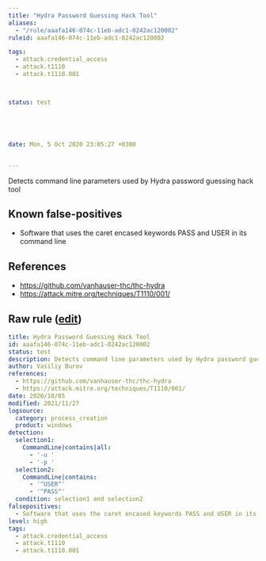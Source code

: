 ```yaml
---
title: "Hydra Password Guessing Hack Tool"
aliases:
  - "/rule/aaafa146-074c-11eb-adc1-0242ac120002"
ruleid: aaafa146-074c-11eb-adc1-0242ac120002

tags:
  - attack.credential_access
  - attack.t1110
  - attack.t1110.001



status: test





date: Mon, 5 Oct 2020 23:05:27 +0300


---
```


Detects command line parameters used by Hydra password guessing hack tool

<!--more-->


## Known false-positives

* Software that uses the caret encased keywords PASS and USER in its command line



## References

* https://github.com/vanhauser-thc/thc-hydra
* https://attack.mitre.org/techniques/T1110/001/


## Raw rule ([edit](https://github.com/SigmaHQ/sigma/edit/master/rules/windows/process_creation/proc_creation_win_hack_hydra.yml))
```yaml
title: Hydra Password Guessing Hack Tool
id: aaafa146-074c-11eb-adc1-0242ac120002
status: test
description: Detects command line parameters used by Hydra password guessing hack tool
author: Vasiliy Burov
references:
  - https://github.com/vanhauser-thc/thc-hydra
  - https://attack.mitre.org/techniques/T1110/001/
date: 2020/10/05
modified: 2021/11/27
logsource:
  category: process_creation
  product: windows
detection:
  selection1:
    CommandLine|contains|all:
      - '-u '
      - '-p '
  selection2:
    CommandLine|contains:
      - '^USER^'
      - '^PASS^'
  condition: selection1 and selection2
falsepositives:
  - Software that uses the caret encased keywords PASS and USER in its command line
level: high
tags:
  - attack.credential_access
  - attack.t1110
  - attack.t1110.001

```
